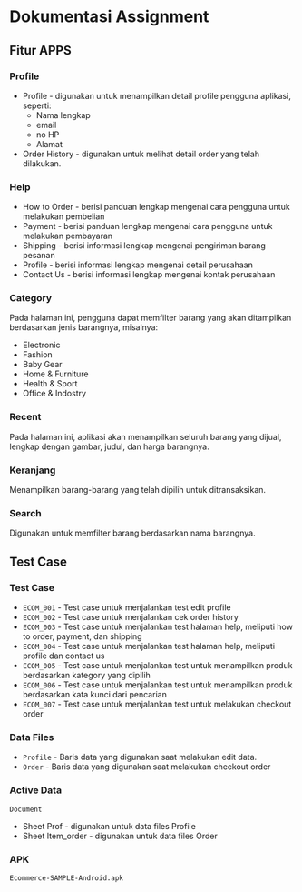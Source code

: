 
# Dokumentasi Assignment

## Fitur APPS
### Profile 
- Profile	-
digunakan untuk menampilkan detail profile pengguna aplikasi, seperti:
	- Nama lengkap
	- email
	- no HP
	- Alamat
- Order History	-
digunakan untuk melihat detail order yang telah dilakukan.

### Help
- How to Order	-
	berisi panduan lengkap mengenai cara pengguna untuk melakukan pembelian
- Payment	-
	berisi panduan lengkap mengenai cara pengguna untuk melakukan pembayaran
- Shipping	-
	berisi informasi lengkap mengenai pengiriman barang pesanan
- Profile	-
	berisi informasi lengkap mengenai detail perusahaan
- Contact Us	-
	berisi informasi lengkap mengenai kontak perusahaan

### Category
Pada halaman ini, pengguna dapat memfilter barang yang akan ditampilkan berdasarkan jenis barangnya, misalnya:
- Electronic
- Fashion
- Baby Gear
- Home & Furniture
- Health & Sport
- Office & Indostry

### Recent
Pada halaman ini, aplikasi akan menampilkan seluruh barang yang dijual, lengkap dengan gambar, judul, dan harga barangnya.

### Keranjang
Menampilkan barang-barang yang telah dipilih untuk ditransaksikan.

### Search
Digunakan untuk memfilter barang berdasarkan nama barangnya.


## Test Case
### Test Case
- `ECOM_001` - Test case untuk menjalankan test edit profile
- `ECOM_002` - Test case untuk menjalankan cek order history
- `ECOM_003` - Test case untuk menjalankan test halaman help, meliputi how to order, payment, dan shipping
- `ECOM_004` - Test case untuk menjalankan test halaman help, meliputi profile dan contact us
- `ECOM_005` - Test case untuk menjalankan test untuk menampilkan produk berdasarkan kategory yang dipilih
- `ECOM_006` - Test case untuk menjalankan test untuk menampilkan produk berdasarkan kata kunci dari pencarian
- `ECOM_007` - Test case untuk menjalankan test untuk melakukan checkout order

### Data Files
- `Profile`	- Baris data yang digunakan saat melakukan edit data.
- `Order`		- Baris data yang digunakan saat melakukan checkout order

### Active Data
`Document`
- Sheet Prof	- digunakan untuk data files Profile
- Sheet Item_order	- digunakan untuk data files Order

### APK
`Ecommerce-SAMPLE-Android.apk`


